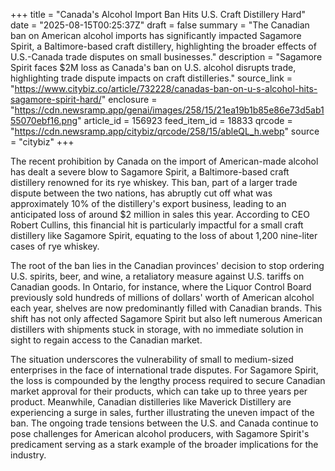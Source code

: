 +++
title = "Canada's Alcohol Import Ban Hits U.S. Craft Distillery Hard"
date = "2025-08-15T00:25:37Z"
draft = false
summary = "The Canadian ban on American alcohol imports has significantly impacted Sagamore Spirit, a Baltimore-based craft distillery, highlighting the broader effects of U.S.-Canada trade disputes on small businesses."
description = "Sagamore Spirit faces $2M loss as Canada's ban on U.S. alcohol disrupts trade, highlighting trade dispute impacts on craft distilleries."
source_link = "https://www.citybiz.co/article/732228/canadas-ban-on-u-s-alcohol-hits-sagamore-spirit-hard/"
enclosure = "https://cdn.newsramp.app/genai/images/258/15/21ea19b1b85e86e73d5ab155070ebf16.png"
article_id = 156923
feed_item_id = 18833
qrcode = "https://cdn.newsramp.app/citybiz/qrcode/258/15/ableQL_h.webp"
source = "citybiz"
+++

<p>The recent prohibition by Canada on the import of American-made alcohol has dealt a severe blow to Sagamore Spirit, a Baltimore-based craft distillery renowned for its rye whiskey. This ban, part of a larger trade dispute between the two nations, has abruptly cut off what was approximately 10% of the distillery's export business, leading to an anticipated loss of around $2 million in sales this year. According to CEO Robert Cullins, this financial hit is particularly impactful for a small craft distillery like Sagamore Spirit, equating to the loss of about 1,200 nine-liter cases of rye whiskey.</p><p>The root of the ban lies in the Canadian provinces' decision to stop ordering U.S. spirits, beer, and wine, a retaliatory measure against U.S. tariffs on Canadian goods. In Ontario, for instance, where the Liquor Control Board previously sold hundreds of millions of dollars' worth of American alcohol each year, shelves are now predominantly filled with Canadian brands. This shift has not only affected Sagamore Spirit but also left numerous American distillers with shipments stuck in storage, with no immediate solution in sight to regain access to the Canadian market.</p><p>The situation underscores the vulnerability of small to medium-sized enterprises in the face of international trade disputes. For Sagamore Spirit, the loss is compounded by the lengthy process required to secure Canadian market approval for their products, which can take up to three years per product. Meanwhile, Canadian distilleries like Maverick Distillery are experiencing a surge in sales, further illustrating the uneven impact of the ban. The ongoing trade tensions between the U.S. and Canada continue to pose challenges for American alcohol producers, with Sagamore Spirit's predicament serving as a stark example of the broader implications for the industry.</p>